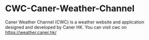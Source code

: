 # CWC-Caner-Weather-Channel
Caner Weather Channel (CWC) is a weather website and application designed and developed by Caner HK. You can visit cwc on https://weather.caner.hk/
